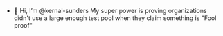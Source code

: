 - 👋 Hi, I’m @kernal-sunders
My super power is proving organizations didn't use a large enough test pool when they claim something is "Fool proof"

<!---
kernal-sunders/kernal-sunders is a ✨ special ✨ repository because its `README.md` (this file) appears on your GitHub profile.
You can click the Preview link to take a look at your changes.
--->
